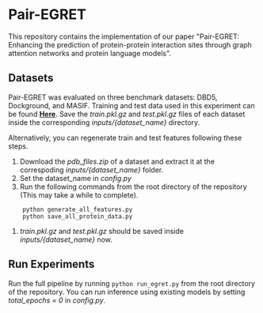 # Pair-EGRET

This repository contains the implementation of our paper "Pair-EGRET: Enhancing the prediction of protein-protein interaction sites through graph attention networks and protein language models". 

## Datasets
Pair-EGRET was evaluated on three benchmark datasets: DBD5, Dockground, and MASIF. Training and test data used in this experiment can be found [**Here**](https://zenodo.org/records/10449060). Save the *train.pkl.gz* and *test.pkl.gz* files of each dataset inside the corresponding *inputs/{dataset_name}* directory.

Alternatively, you can regenerate train and test features following these steps. 
1. Download the *pdb_files.zip* of a dataset and extract it at the correspoding *inputs/{dataset_name}* folder.
2. Set the dataset_name in *config.py*
3. Run the following commands from the root directory of the repository (This may take a while to complete).
```
    python generate_all_features.py
    python save_all_protein_data.py
```
1. *train.pkl.gz* and *test.pkl.gz* should be saved inside *inputs/{dataset_name}* now.

## Run Experiments
Run the full pipeline by running ```python run_egret.py``` from the root directory of the repository. You can run inference using existing models by setting *total_epochs = 0* in *config.py*.